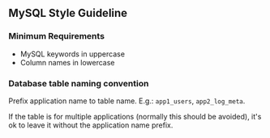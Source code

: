 ## MySQL Style Guideline

### Minimum Requirements

- MySQL keywords in uppercase
- Column names in lowercase

### Database table naming convention

Prefix application name to table name. E.g.: `app1_users`, `app2_log_meta`.

If the table is for multiple applications (normally this should be avoided), it's ok to leave it without the application name prefix.

